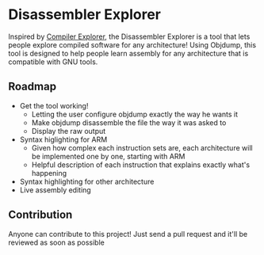 # Disassembler Explorer
Inspired by [Compiler Explorer](https://godbolt.org/), the Disassembler Explorer is a tool that lets people explore compiled software for any architecture!
Using Objdump, this tool is designed to help people learn assembly for any architecture that is compatible with GNU tools.

## Roadmap
- Get the tool working! 
    - Letting the user configure objdump exactly the way he wants it
    - Make objdump disassemble the file the way it was asked to
    - Display the raw output
- Syntax higlighting for ARM
    - Given how complex each instruction sets are, each architecture will be implemented one by one, starting with ARM
    - Helpful description of each instruction that explains exactly what's happening
- Syntax highlighting for other architecture
- Live assembly editing


## Contribution
Anyone can contribute to this project! Just send a pull request and it'll be reviewed as soon as possible
